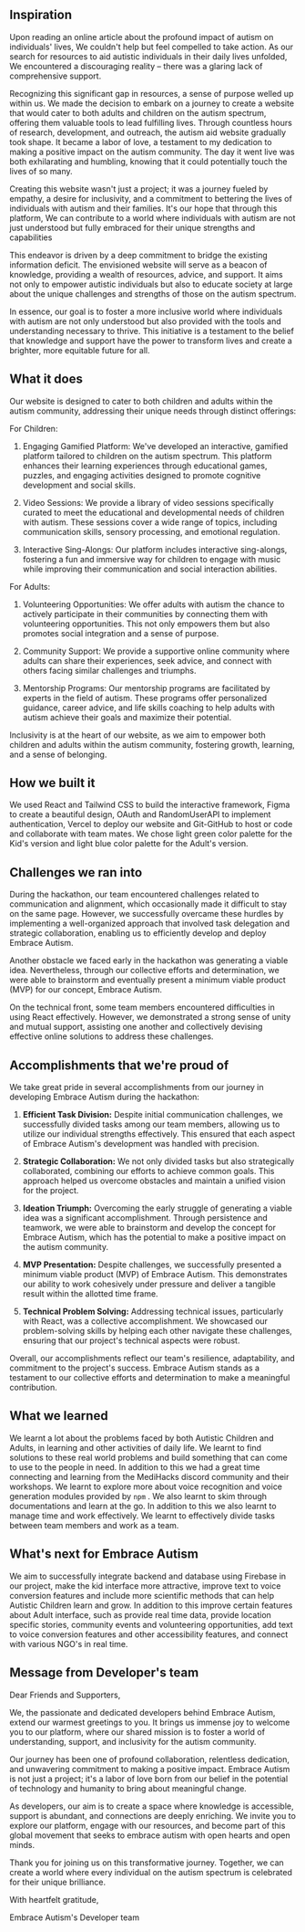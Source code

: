 ## Inspiration
Upon reading an online article about the profound impact of autism on individuals' lives,  We couldn't help but feel compelled to take action. As our search for resources to aid autistic individuals in their daily lives unfolded, We encountered a discouraging reality – there was a glaring lack of comprehensive support.

Recognizing this significant gap in resources, a sense of purpose welled up within us. We made the decision to embark on a journey to create a website that would cater to both adults and children on the autism spectrum, offering them valuable tools to lead fulfilling lives.
Through countless hours of research, development, and outreach, the autism aid website gradually took shape. It became a labor of love, a testament to my dedication to making a positive impact on the autism community. The day it went live was both exhilarating and humbling, knowing that it could potentially touch the lives of so many.

Creating this website wasn't just a project; it was a journey fueled by empathy, a desire for inclusivity, and a commitment to bettering the lives of individuals with autism and their families. It's our hope that through this platform,  We can contribute to a world where individuals with autism are not just understood but fully embraced for their unique strengths and capabilities

This endeavor is driven by a deep commitment to bridge the existing information deficit. The envisioned website will serve as a beacon of knowledge, providing a wealth of resources, advice, and support. It aims not only to empower autistic individuals but also to educate society at large about the unique challenges and strengths of those on the autism spectrum.

In essence, our goal is to foster a more inclusive world where individuals with autism are not only understood but also provided with the tools and understanding necessary to thrive. This initiative is a testament to the belief that knowledge and support have the power to transform lives and create a brighter, more equitable future for all.

## What it does
Our website is designed to cater to both children and adults within the autism community, addressing their unique needs through distinct offerings:

For Children:
1. Engaging Gamified Platform: We've developed an interactive, gamified platform tailored to children on the autism spectrum. This platform enhances their learning experiences through educational games, puzzles, and engaging activities designed to promote cognitive development and social skills.

2. Video Sessions: We provide a library of video sessions specifically curated to meet the educational and developmental needs of children with autism. These sessions cover a wide range of topics, including communication skills, sensory processing, and emotional regulation.

3. Interactive Sing-Alongs: Our platform includes interactive sing-alongs, fostering a fun and immersive way for children to engage with music while improving their communication and social interaction abilities.

For Adults:
1. Volunteering Opportunities: We offer adults with autism the chance to actively participate in their communities by connecting them with volunteering opportunities. This not only empowers them but also promotes social integration and a sense of purpose.

2. Community Support: We provide a supportive online community where adults can share their experiences, seek advice, and connect with others facing similar challenges and triumphs.

3. Mentorship Programs: Our mentorship programs are facilitated by experts in the field of autism. These programs offer personalized guidance, career advice, and life skills coaching to help adults with autism achieve their goals and maximize their potential.

Inclusivity is at the heart of our website, as we aim to empower both children and adults within the autism community, fostering growth, learning, and a sense of belonging.

## How we built it
We used React and Tailwind CSS to build the interactive framework, Figma to create a beautiful design, OAuth and RandomUserAPI to implement authentication, Vercel to deploy our website and Git-GitHub to host or code and collaborate with team mates. We chose light green color palette for the Kid's version and light blue color palette for the Adult's version. 

## Challenges we ran into
During the hackathon, our team encountered challenges related to communication and alignment, which occasionally made it difficult to stay on the same page. However, we successfully overcame these hurdles by implementing a well-organized approach that involved task delegation and strategic collaboration, enabling us to efficiently develop and deploy Embrace Autism.

Another obstacle we faced early in the hackathon was generating a viable idea. Nevertheless, through our collective efforts and determination, we were able to brainstorm and eventually present a minimum viable product (MVP) for our concept, Embrace Autism.

On the technical front, some team members encountered difficulties in using React effectively. However, we demonstrated a strong sense of unity and mutual support, assisting one another and collectively devising effective online solutions to address these challenges.
## Accomplishments that we're proud of
We take great pride in several accomplishments from our journey in developing Embrace Autism during the hackathon:

1. **Efficient Task Division:** Despite initial communication challenges, we successfully divided tasks among our team members, allowing us to utilize our individual strengths effectively. This ensured that each aspect of Embrace Autism's development was handled with precision.

2. **Strategic Collaboration:** We not only divided tasks but also strategically collaborated, combining our efforts to achieve common goals. This approach helped us overcome obstacles and maintain a unified vision for the project.

3. **Ideation Triumph:** Overcoming the early struggle of generating a viable idea was a significant accomplishment. Through persistence and teamwork, we were able to brainstorm and develop the concept for Embrace Autism, which has the potential to make a positive impact on the autism community.

4. **MVP Presentation:** Despite challenges, we successfully presented a minimum viable product (MVP) of Embrace Autism. This demonstrates our ability to work cohesively under pressure and deliver a tangible result within the allotted time frame.

5. **Technical Problem Solving:** Addressing technical issues, particularly with React, was a collective accomplishment. We showcased our problem-solving skills by helping each other navigate these challenges, ensuring that our project's technical aspects were robust.

Overall, our accomplishments reflect our team's resilience, adaptability, and commitment to the project's success. Embrace Autism stands as a testament to our collective efforts and determination to make a meaningful contribution.

## What we learned
We learnt a lot about the problems faced by both Autistic Children and Adults, in learning and other activities of daily life. We learnt to find solutions to these real world problems and build something that can come to use to the people in need. In addition to this we had a great time connecting and learning from the MediHacks discord community and their workshops. We learnt to explore more about voice recognition and voice generation modules provided by ```npm``` . We also learnt to skim through documentations and learn at the go. In addition to this we also learnt to manage time and work effectively. We learnt to effectively divide tasks between team members and work as a team.

## What's next for Embrace Autism
We aim to successfully integrate backend and database using Firebase in our project, make the kid interface more attractive, improve text to voice conversion features and include more scientific methods that can help Autistic Children learn and grow. In addition to this improve certain features about Adult interface, such as provide real time data, provide location specific stories, community events and volunteering opportunities, add text to voice conversion features and other accessibility features, and connect with various NGO's in real time. 

## Message from Developer's team
Dear Friends and Supporters,

We, the passionate and dedicated developers behind Embrace Autism, extend our warmest greetings to you. It brings us immense joy to welcome you to our platform, where our shared mission is to foster a world of understanding, support, and inclusivity for the autism community.

Our journey has been one of profound collaboration, relentless dedication, and unwavering commitment to making a positive impact. Embrace Autism is not just a project; it's a labor of love born from our belief in the potential of technology and humanity to bring about meaningful change.

As developers, our aim is to create a space where knowledge is accessible, support is abundant, and connections are deeply enriching. We invite you to explore our platform, engage with our resources, and become part of this global movement that seeks to embrace autism with open hearts and open minds.

Thank you for joining us on this transformative journey. Together, we can create a world where every individual on the autism spectrum is celebrated for their unique brilliance.

With heartfelt gratitude,

Embrace Autism's Developer team  
